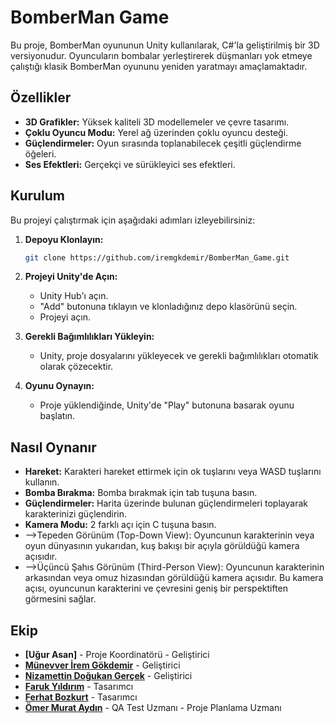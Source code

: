 # BomberMan Game

Bu proje, BomberMan oyununun Unity kullanılarak, C#'la geliştirilmiş bir 3D versiyonudur. Oyuncuların bombalar yerleştirerek düşmanları yok etmeye çalıştığı klasik BomberMan oyununu yeniden yaratmayı amaçlamaktadır.

## Özellikler
- **3D Grafikler:** Yüksek kaliteli 3D modellemeler ve çevre tasarımı.
- **Çoklu Oyuncu Modu:** Yerel ağ üzerinden çoklu oyuncu desteği.
- **Güçlendirmeler:** Oyun sırasında toplanabilecek çeşitli güçlendirme öğeleri.
- **Ses Efektleri:** Gerçekçi ve sürükleyici ses efektleri.

## Kurulum
Bu projeyi çalıştırmak için aşağıdaki adımları izleyebilirsiniz:

1. **Depoyu Klonlayın:**
    ```bash
    git clone https://github.com/iremgkdemir/BomberMan_Game.git
    ```

2. **Projeyi Unity'de Açın:**
    - Unity Hub'ı açın.
    - "Add" butonuna tıklayın ve klonladığınız depo klasörünü seçin.
    - Projeyi açın.

3. **Gerekli Bağımlılıkları Yükleyin:**
    - Unity, proje dosyalarını yükleyecek ve gerekli bağımlılıkları otomatik olarak çözecektir.

4. **Oyunu Oynayın:**
    - Proje yüklendiğinde, Unity'de "Play" butonuna basarak oyunu başlatın.

## Nasıl Oynanır
- **Hareket:** Karakteri hareket ettirmek için ok tuşlarını veya WASD tuşlarını kullanın.
- **Bomba Bırakma:** Bomba bırakmak için tab tuşuna basın.
- **Güçlendirmeler:** Harita üzerinde bulunan güçlendirmeleri toplayarak karakterinizi güçlendirin.
- **Kamera Modu:** 2 farklı açı için C tuşuna basın.
- -->Tepeden Görünüm (Top-Down View): Oyuncunun karakterinin veya oyun dünyasının yukarıdan, kuş bakışı bir açıyla görüldüğü kamera açısıdır.
- -->Üçüncü Şahıs Görünüm (Third-Person View): Oyuncunun karakterinin arkasından veya omuz hizasından görüldüğü kamera açısıdır. Bu kamera açısı, oyuncunun karakterini ve çevresini geniş bir perspektiften görmesini sağlar.


## Ekip
- **[Uğur Asan]** - Proje Koordinatörü - Geliştirici
- **[Münevver İrem Gökdemir](https://github.com/iremgkdemir)** - Geliştirici
- **[Nizamettin Doğukan Gerçek](https://github.com/DogukanGercek)** - Geliştirici
- **[Faruk Yıldırım](https://github.com/ch4rybdis)** - Tasarımcı
- **[Ferhat Bozkurt]()** - Tasarımcı
- **[Ömer Murat Aydın](https://github.com/aydinomer00)** - QA Test Uzmanı - Proje Planlama Uzmanı


